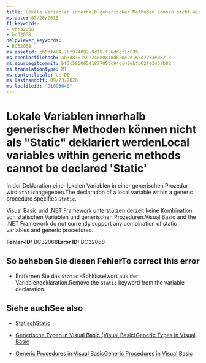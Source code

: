 ```yaml
---
title: Lokale Variablen innerhalb generischer Methoden können nicht als "Static" deklariert werden
ms.date: 07/20/2015
f1_keywords:
- vbc32068
- bc32068
helpviewer_keywords:
- BC32068
ms.assetid: cb5df484-76f9-4092-9d19-f26ddcf1c035
ms.openlocfilehash: ab3d838159724880818d628e2d165d7253e08213
ms.sourcegitcommit: bf5c5850654187705bc94cc40ebfb62fe346ab02
ms.translationtype: MT
ms.contentlocale: de-DE
ms.lasthandoff: 09/23/2020
ms.locfileid: "91093640"
---
```

# <a name="local-variables-within-generic-methods-cannot-be-declared-static"></a><span data-ttu-id="32506-102">Lokale Variablen innerhalb generischer Methoden können nicht als "Static" deklariert werden</span><span class="sxs-lookup"><span data-stu-id="32506-102">Local variables within generic methods cannot be declared 'Static'</span></span>

<span data-ttu-id="32506-103">In der Deklaration einer lokalen Variablen in einer generischen Prozedur wird `Static`angegeben.</span><span class="sxs-lookup"><span data-stu-id="32506-103">The declaration of a local variable within a generic procedure specifies `Static`.</span></span>  
  
 <span data-ttu-id="32506-104">Visual Basic und .NET Framework unterstützen derzeit keine Kombination von statischen Variablen und generischen Prozeduren.</span><span class="sxs-lookup"><span data-stu-id="32506-104">Visual Basic and the .NET Framework do not currently support any combination of static variables and generic procedures.</span></span>  
  
 <span data-ttu-id="32506-105">**Fehler-ID:** BC32068</span><span class="sxs-lookup"><span data-stu-id="32506-105">**Error ID:** BC32068</span></span>  
  
## <a name="to-correct-this-error"></a><span data-ttu-id="32506-106">So beheben Sie diesen Fehler</span><span class="sxs-lookup"><span data-stu-id="32506-106">To correct this error</span></span>  
  
- <span data-ttu-id="32506-107">Entfernen Sie das `Static` -Schlüsselwort aus der Variablendeklaration.</span><span class="sxs-lookup"><span data-stu-id="32506-107">Remove the `Static` keyword from the variable declaration.</span></span>  
  
## <a name="see-also"></a><span data-ttu-id="32506-108">Siehe auch</span><span class="sxs-lookup"><span data-stu-id="32506-108">See also</span></span>

- [<span data-ttu-id="32506-109">Statisch</span><span class="sxs-lookup"><span data-stu-id="32506-109">Static</span></span>](../language-reference/modifiers/static.md)

- [<span data-ttu-id="32506-110">Generische Typen in Visual Basic (Visual Basic)</span><span class="sxs-lookup"><span data-stu-id="32506-110">Generic Types in Visual Basic</span></span>](../programming-guide/language-features/data-types/generic-types.md)
- [<span data-ttu-id="32506-111">Generic Procedures in Visual Basic</span><span class="sxs-lookup"><span data-stu-id="32506-111">Generic Procedures in Visual Basic</span></span>](../programming-guide/language-features/data-types/generic-procedures.md)
